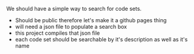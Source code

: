 We should have a simple way to search for code sets.

- Should be public therefore let's make it a github pages thing
- will need a json file to populate a search box
- this project compiles that json file
- each code set should be searchable by it's description as well as it's name